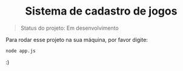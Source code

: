 <h1 align="center"> Sistema de cadastro de jogos</h1>

> Status do projeto: Em desenvolvimento 

Para rodar esse projeto na sua máquina, por favor digite:

```
node app.js
```

:)
